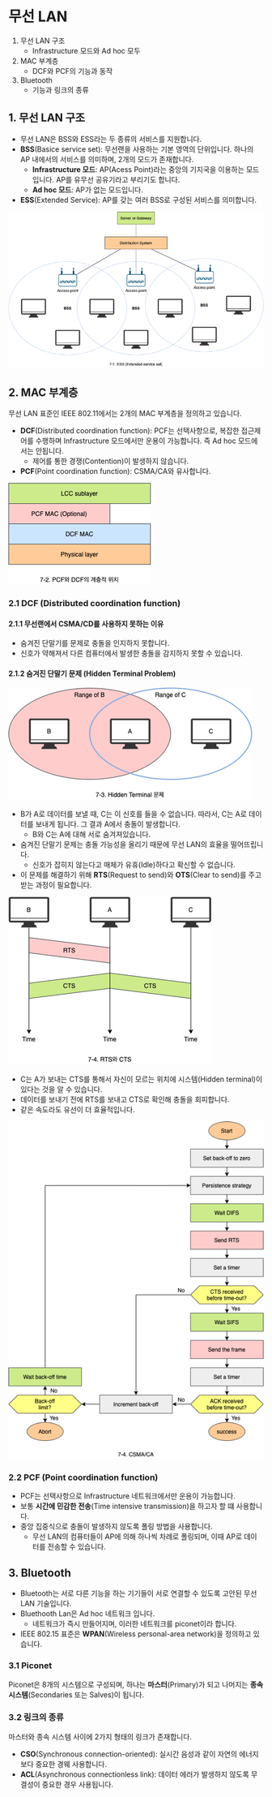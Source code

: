 # 무선 LAN

1. 무선 LAN 구조
   - Infrastructure 모드와 Ad hoc 모두
2. MAC 부계층
   - DCF와 PCF의 기능과 동작
3. Bluetooth
   - 기능과 링크의 종류

## 1. 무선 LAN 구조

- 무선 LAN은 BSS와 ESS라는 두 종류의 서비스를 지원합니다.
- **BSS**(Basice service set): 무선랜을 사용하는 기본 영역의 단위입니다. 하나의 AP 내에서의 서비스를 의미하며, 2개의 모드가 존재합니다.
  - **Infrastructure 모드**: AP(Acess Point)라는 중앙의 기지국을 이용하는 모드입니다. AP를 유무선 공유기라고 부리기도 합니다.
  - **Ad hoc 모드**: AP가 없는 모드입니다.
- **ESS**(Extended Service): AP를 갖는 여러 BSS로 구성된 서비스를 의미합니다.

![ESS (Extended service set)](../_images/network0701.png)

## 2. MAC 부계층

무선 LAN 표준인 IEEE 802.11에서는 2개의 MAC 부계층을 정의하고 있습니다.

- **DCF**(Distributed coordination function): PCF는 선택사항으로, 복잡한 접근제어를 수행하며 Infrastructure 모드에서만 운용이 가능합니다. 즉 Ad hoc 모드에서는 안됩니다.
  - 제어를 통한 경쟁(Contention)이 발생하지 않습니다.
- **PCF**(Point coordination function): CSMA/CA와 유사합니다.

![PCF와 DCF의 계층적 위치](../_images/network0702.png)

### 2.1 DCF (Distributed coordination function)

#### 2.1.1 무선랜에서 CSMA/CD를 사용하지 못하는 이유

- 숨겨진 단말기를 문제로 충돌을 인지하지 못합니다.
- 신호가 약해져서 다른 컴퓨터에서 발생한 충돌을 감지하지 못할 수 있습니다.

#### 2.1.2 숨겨진 단말기 문제 (Hidden Terminal Problem)

![Hidden Terminal 문제](../_images/network0703.png)

- B가 A로 데이터를 보낼 때, C는 이 신호를 들을 수 없습니다. 따라서, C는 A로 데이터를 보내게 됩니다. 그 결과 A에서 충돌이 발생합니다.
  - B와 C는 A에 대해 서로 숨겨져있습니다.
- 숨겨진 단말기 문제는 충돌 가능성을 올리기 때문에 무선 LAN의 효율을 떨어뜨립니다.
  - 신호가 잡히지 않는다고 매체가 유휴(Idle)하다고 확신할 수 없습니다.
- 이 문제를 해결하기 위해 **RTS**(Request to send)와 **OTS**(Clear to send)를 주고받는 과정이 필요합니다.

![RTS와 CTS](../_images/network0704.png)

- C는 A가 보내는 CTS를 통해서 자신이 모르는 위치에 시스템(Hidden terminal)이 있다는 것을 알 수 있습니다.
- 데이터를 보내기 전에 RTS를 보내고 CTS로 확인해 충돌을 회피합니다.
- 같은 속도라도 유선이 더 효율적입니다.

![CSMA/CA](../_images/network0705.png)

### 2.2 PCF (Point coordination function)

- PCF는 선택사항으로 Infrastructure 네트워크에서만 운용이 가능합니다.
- 보통 **시간에 민감한 전송**(Time intensive transmission)을 하고자 할 떄 사용합니다.
- 중앙 집중식으로 충돌이 발생하지 않도록 폴링 방법을 사용합니다.
  - 무선 LAN의 컴퓨터들이 AP에 의해 하나씩 차례로 폴링되며, 이때 AP로 데이터를 전송할 수 있습니다.

## 3. Bluetooth

- Bluetooth는 서로 다른 기능을 하는 기기들이 서로 연결할 수 있도록 고안된 무선 LAN 기술입니다.
- Bluethooth Lan은 Ad hoc 네트워크 입니다.
  - 네트워크가 즉시 만들어지며, 이러한 네트워크를 piconet이라 합니다.
- IEEE 802.15 표준은 **WPAN**(Wireless personal-area network)을 정의하고 있습니다.

### 3.1 Piconet

Piconet은 8개의 시스템으로 구성되며, 하나는 **마스터**(Primary)가 되고 나머지는 **종속 시스템**(Secondaries 또는 Salves)이 됩니다.

### 3.2 링크의 종류

마스터와 종속 시스템 사이에 2가지 형태의 링크가 존재합니다.

- **CSO**(Synchronous connection-oriented): 실시간 음성과 같이 자연의 에너지보다 중요한 경웨 사용합니다.
- **ACL**(Asynchronous connectionless link): 데이터 에러가 발생하지 않도록 무결성이 중요한 경우 사용됩니다.
